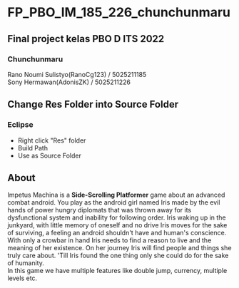# FP_PBO_IM_185_226_chunchunmaru

## Final project kelas PBO D ITS 2022 <br />
### Chunchunmaru
Rano Noumi Sulistyo(RanoCg123) / 5025211185 <br />
Sony Hermawan(AdonisZK) / 5025211226 <br />

## Change Res Folder into Source Folder
### Eclipse
- Right click "Res" folder
- Build Path
- Use as Source Folder

## About
Impetus Machina is a **Side-Scrolling Platformer** game about an advanced combat android. You play as the android girl named Iris made by the evil hands of power hungry diplomats that was thrown away for its dysfunctional system and inability for following order. Iris waking up in the junkyard, with little memory of oneself and no drive Iris moves for the sake of surviving, a feeling an android shouldn't have and human's conscience. With only a crowbar in hand Iris needs to find a reason to live and the meaning of her existence. On her journey Iris will find people and things she truly care about. 'Till Iris found the one thing only she could do for the sake of humanity.
<br />
In this game we have multiple features like double jump, currency, multiple levels etc.

